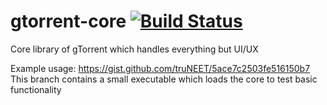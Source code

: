gtorrent-core
[![Build Status](https://travis-ci.org/gtorrent/gtorrent-core.svg?branch=wip%2Fcopying-files)](https://travis-ci.org/gtorrent/gtorrent-core)
=============

Core library of gTorrent which handles everything but UI/UX


Example usage: https://gist.github.com/truNEET/5ace7c2503fe516150b7
This branch contains a small executable which loads the core to test basic functionality

